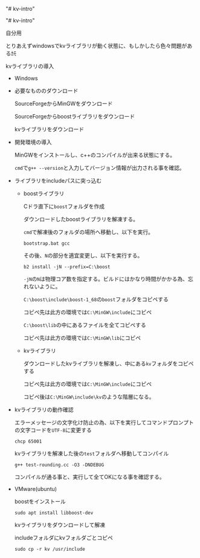 "# kv-intro"

"# kv-intro"

自分用

とりあえずwindowsでkvライブラリが動く状態に、もしかしたら色々問題があるｶﾓ

kvライブラリの導入

* Windows

* 必要なもののダウンロード

    SourceForgeからMinGWをダウンロード

    SourceForgeからboostライブラリをダウンロード

    kvライブラリをダウンロード

* 開発環境の導入

    MinGWをインストールし、c++のコンパイルが出来る状態にする。

    `cmd`で`g++ --version`と入力してバージョン情報が出力される事を確認。

* ライブラリをincludeパスに突っ込む

    * boostライブラリ

        Cドラ直下に`boost`フォルダを作成

        ダウンロードしたboostライブラリを解凍する。

        `cmd`で解凍後のフォルダの場所へ移動し、以下を実行。

        `bootstrap.bat gcc`

        その後、`N`の部分を適宜変更し、以下を実行する。

        `b2 install -jN --prefix=C:\boost`

        `-jN`の`N`は物理コア数を指定する。ビルドにはかなり時間がかかる為、忘れないように。

        `C:\boost\include\boost-1_68`の`boost`フォルダをコピペする

        コピペ先は此方の環境では`C:\MinGW\include`にコピペ

        `C:\boost\lib`の中にあるファイルを全てコピペする

        コピペ先は此方の環境では`C:\MinGW\lib`にコピペ

    * kvライブラリ

        ダウンロードしたkvライブラリを解凍し、中にある`kv`フォルダをコピペする

        コピペ先は此方の環境では`C:\MinGW\include`にコピペ

        コピペ後は`C:\MinGW\include\kv`のような階層になる。

* kvライブラリの動作確認

    エラーメッセージの文字化け防止の為、以下を実行してコマンドプロンプトの文字コードを`UTF-8`に変更する

    `chcp 65001`

    kvライブラリを解凍した後の`test`フォルダへ移動してコンパイル

    `g++ test-rounding.cc -O3 -DNDEBUG`

    コンパイルが通る事と、実行して全てOKになる事を確認する。


* VMware(ubuntu)

    boostをインストール

    `sudo apt install libboost-dev`

    kvライブラリをダウンロードして解凍

    includeフォルダにkvフォルダごとコピペ

    `sudo cp -r kv /usr/include`